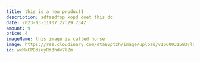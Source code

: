 ```yaml
---
title: this is a new product1
description: sdfasdfop kopd doet this do
date: 2023-03-11T07:27:29.734Z
amount: 9
price: 4
imageName: this image is called horse
image: https://res.cloudinary.com/dta9vptzh/image/upload/v1660031583/lauren/frander-rosales-v-yYCIvY3k7vc-unsplash.jpg
id: wxMkCPDdzuyRK3hdv7lZm
---
```

